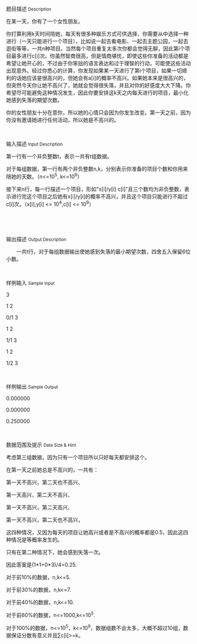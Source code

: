 <div class="panel panel-default">
<div class="area-title">
<span>
题目描述
<small>Description</small>
</span></div>
<div class="panel-body">

<p style=""><span style="">在某一天，你有了一个女性朋友。</span></p><p style=""><span style="">你打算利用</span>k<span style="">天时间陪她，每天有很多种娱乐方式可供选择，你需要从中选择一种进行（一天只能进行一个项目），比如说一起去看电影、一起去主题公园，一起去逛街等等，一共</span>n<span style="">种项目。当然每个项目重复太多次你都会觉得无聊，因此第</span>i<span style="">个项目最多进行</span>c[i]<span style="">次。你虽然智商很高，但是情商堪忧，即使这些你准备的活动都是希望让她开心的，不过由于你笨拙的语言表达和过于理智的行动，可能使这些活动出现意外。经过你悉心的计算，你发现如果某一天进行了第</span>i<span style="">个项目，如果一切顺利的话她应该是很高兴的，但她会有</span>a[i]<span style="">的概率不高兴。如果她本来是很高兴的，但突然今天你让她不高兴了，她就会觉得很失落，并且对你的好感度大大下降。你希望尽可能避免这种情况发生，因此你要安排这</span>k<span style="">天之内每天进行的项目，最小化她感到失落的期望次数。</span></p><p style=""><span style="">你的女性朋友十分在意你，所以她的心情只会因为你发生改变。第一天之前，因为你没有邀请她进行任何活动，所以她是不高兴的。</span></p><p><br></p>

</div>
</div>

<div class="panel panel-default">
<div class="area-title">
<span>
输入描述
<small>Input Description</small>
</span></div>
<div class="panel-body">
<p style=""><span style="">第一行有一个非负整数</span>t<span style="">，表示一共有</span>t<span style="">组数据。</span></p><p style=""><span style="">对于每组数据，第一行有两个非负整数</span>n,k<span style="">，分别表示你准备的项目个数和你用来陪她的天数。（</span>n&lt;=10<sup>5</sup>, k&lt;=10<sup>9</sup><span style="">）</span></p><p style=""><span style="">接下来</span>n<span style="">行，每一行描述一个项目，形如</span>“x[i]/y[i] c[i]”<span style="">且三个数均为非负整数，表示进行完这个项目之后她有</span>x[i]/y[i]<span style="">的概率不高兴，并且这个项目只能进行不超过</span>c[i]<span style="">次。（</span>x[i],y[i] &lt;= 10<sup>4</sup>,c[i] &lt;= 10<sup>9</sup><span style="">）</span></p><p> </p><p><br></p>

</div>
</div>
<div  class="panel panel-default">
<div class="area-title">
<span>
输出描述
<small>Output Description</small>
</span></div>
<div class="panel-body">

<p style="text-indent:28px"><span style="font-family:宋体">一共</span>t<span style="font-family:宋体">行，对于每组数据输出使她感到失落的最小期望次数，四舍五入保留</span>6<span style="font-family:宋体">位小数。</span></p><p><br/></p>

</div>
</div>


<div class="panel panel-default">
<div class="area-title">
<span>
样例输入
<small>Sample Input</small>
</span></div>
<div class="panel-body">
<p>3</p><p>1 2</p><p>0/1 3</p><p>1 2</p><p>1/1 3</p><p>1 2</p><p>1/2 3</p><p><br></p>

</div>
</div>

<div class="panel panel-default">
<div class="area-title">
<span>
样例输出
<small>Sample Output</small>
</span></div>
<div class="panel-body">
<p>0.000000</p><p>0.000000</p><p>0.250000</p><p><br></p>

</div>
</div>

<div class="panel panel-default">
<div class="area-title">
<span>
数据范围及提示
<small>Data Size & Hint</small>
</span></div>
<div class="panel-body">
<p><span style="">考虑第三组数据，因为只有一个项目所以只好每天都安排这个。</span></p><p><span style="">在第一天之前她总是不高兴的，一共有：</span></p><p><span style="">第一天不高兴，第二天也不高兴、</span></p><p><span style="">第一天高兴，第二天不高兴、</span></p><p><span style="">第一天不高兴，第二天高兴、</span></p><p><span style="">第一天不高兴，第二天也不高兴，</span></p><p><span style="">这四种情况，又因为每天的项目让她高兴或者是不高兴的概率都是</span>0.5<span style="">，因此这四种情况是等概率发生的。</span></p><p><span style="">只有在第二种情况下，她会感到失落一次。</span></p><p><span style="">因此答案是</span>(1*1+0*3)/4=0.25.</p><p><span style="">对于前</span>10%<span style="">的数据，</span>n,k&lt;=5.</p><p><span style="">对于前</span>30%<span style="">的数据，</span>n,k&lt;=7.</p><p><span style="">对于前</span>40%<span style="">的数据，</span>n,k&lt;=10.</p><p><span style="">对于前</span>60%<span style="">的数据，</span>n&lt;=1000,k&lt;=10<sup>5</sup>.</p><p><span style="">对于</span>100%<span style="">的数据，</span>n&lt;=10<sup>5</sup><span style="">，</span>k&lt;=10<sup>9</sup><span style="">，数据组数不会太多，大概不超过</span>10<span style="">组，数据保证分数有意义并且∑</span>c[i]&gt;=k<span style="">。</span></p><p><br></p>
</div>
</div>